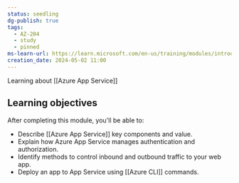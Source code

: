 ```yaml
---
status: seedling
dg-publish: true
tags:
  - AZ-204
  - study
  - pinned
ms-learn-url: https://learn.microsoft.com/en-us/training/modules/introduction-to-azure-app-service/
creation_date: 2024-05-02 11:00
---
```


Learning about [[Azure App Service]]
## Learning objectives

After completing this module, you'll be able to:

- Describe [[Azure App Service]] key components and value.
- Explain how Azure App Service manages authentication and authorization.
- Identify methods to control inbound and outbound traffic to your web app.
- Deploy an app to App Service using [[Azure CLI]] commands.

